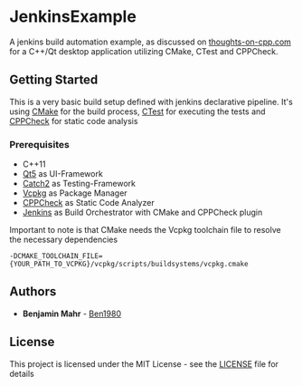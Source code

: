 # JenkinsExample

A jenkins build automation example, as discussed on [thoughts-on-cpp.com](https://thoughts-on-cpp.com/2019/03/27/introduction-into-build-automation-setup-with-jenkins-and-cmake) for a C++/Qt desktop application utilizing CMake, CTest and CPPCheck.

## Getting Started

This is a very basic build setup defined with jenkins declarative pipeline.
It's using [CMake](https://cmake.org/) for the build process, [CTest](https://cmake.org/cmake/help/v3.14/manual/ctest.1.html) for executing the tests and [CPPCheck](http://cppcheck.sourceforge.net/) for static code analysis


### Prerequisites

- C++11
- [Qt5](https://www.qt.io/) as UI-Framework
- [Catch2](https://github.com/catchorg/Catch2) as Testing-Framework
- [Vcpkg](https://github.com/Microsoft/vcpkg) as Package Manager
- [CPPCheck](http://cppcheck.sourceforge.net/) as Static Code Analyzer
- [Jenkins](https://jenkins.io/) as Build Orchestrator with CMake and CPPCheck plugin

Important to note is that CMake needs the Vcpkg toolchain file to resolve the necessary dependencies
```
-DCMAKE_TOOLCHAIN_FILE={YOUR_PATH_TO_VCPKG}/vcpkg/scripts/buildsystems/vcpkg.cmake
```

## Authors

* **Benjamin Mahr** - [Ben1980](https://github.com/Ben1980)

## License

This project is licensed under the MIT License - see the [LICENSE](LICENSE) file for details
